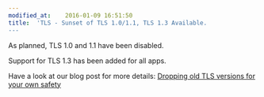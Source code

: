 ```yaml
---
modified_at:	2016-01-09 16:51:50
title:	'TLS - Sunset of TLS 1.0/1.1, TLS 1.3 Available.
---
```


As planned, TLS 1.0 and 1.1 have been disabled.

Support for TLS 1.3 has been added for all apps.

Have a look at our blog post for more details: [Dropping old TLS versions for your own safety](https://scalingo.com/articles/2019/02/22/dropping-old-tls-versions-for-safety.html)
